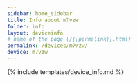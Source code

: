 ```yaml
---
sidebar: home_sidebar
title: Info about m7vzw
folder: info
layout: deviceinfo
# name of the page (/{{permalink}}.html)
permalink: /devices/m7vzw/
device: m7vzw
---
```

{% include templates/device_info.md %}
